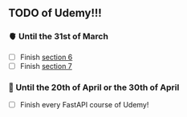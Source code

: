 ## TODO of Udemy!!!

### 🫀 Until the 31st of March

- [ ] Finish [section 6](https://www.udemy.com/course/fastapi-the-complete-course/learn/lecture/29025558#content)
- [ ] Finish [section 7](https://www.udemy.com/course/fastapi-the-complete-course/learn/lecture/29025778#content)

### 💍 Until the 20th of April or the 30th of April
- [ ] Finish every FastAPI course of Udemy!